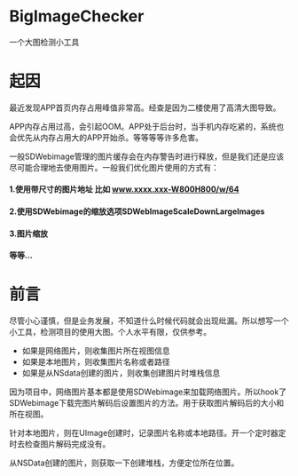 # BigImageChecker
一个大图检测小工具
# 起因
最近发现APP首页内存占用峰值非常高。经查是因为二楼使用了高清大图导致。

APP内存占用过高，会引起OOM。APP处于后台时，当手机内存吃紧的，系统也会优先从内存占用大的APP开始杀。等等等等许多危害。

一般SDWebimage管理的图片缓存会在内存警告时进行释放，但是我们还是应该尽可能合理地去使用图片。一般我们优化图片使用的方式有：
#### 1.使用带尺寸的图片地址 比如 www.xxxx.xxx-W800H800/w/64
#### 2.使用SDWebimage的缩放选项SDWebImageScaleDownLargeImages
#### 3.图片缩放
#### 等等...

# 前言
尽管小心谨慎，但是业务发展，不知道什么时候代码就会出现纰漏。所以想写一个小工具，检测项目的使用大图。个人水平有限，仅供参考。

* 如果是网络图片，则收集图片所在视图信息
* 如果是本地图片，则收集图片名称或者路径
* 如果是从NSdata创建的图片，则收集创建图片时堆栈信息

因为项目中，网络图片基本都是使用SDWebimage来加载网络图片。所以hook了SDWebimage下载完图片解码后设置图片的方法。用于获取图片解码后的大小和所在视图。 

针对本地图片，则在UImage创建时，记录图片名称或本地路径。开一个定时器定时去检查图片解码完成没有。

从NSData创建的图片，则获取一下创建堆栈，方便定位所在位置。

